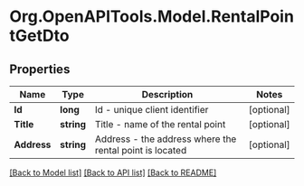 
# Org.OpenAPITools.Model.RentalPointGetDto

## Properties

Name | Type | Description | Notes
------------ | ------------- | ------------- | -------------
**Id** | **long** | Id - unique client identifier | [optional] 
**Title** | **string** | Title - name of the rental point | [optional] 
**Address** | **string** | Address - the address where the rental point is located | [optional] 

[[Back to Model list]](../README.md#documentation-for-models)
[[Back to API list]](../README.md#documentation-for-api-endpoints)
[[Back to README]](../README.md)

